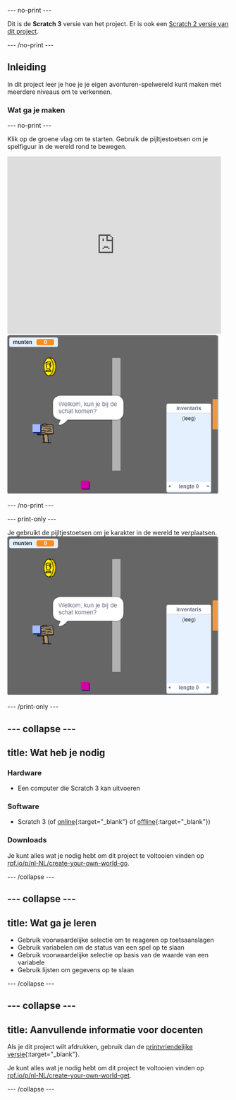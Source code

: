 --- no-print ---

Dit is de **Scratch 3** versie van het project. Er is ook een [Scratch 2 versie van dit project](https://projects.raspberrypi.org/nl-NL/projects/create-your-own-world-scratch2).

--- /no-print ---

## Inleiding

In dit project leer je hoe je je eigen avonturen-spelwereld kunt maken met meerdere niveaus om te verkennen.

### Wat ga je maken

--- no-print ---

Klik op de groene vlag om te starten. Gebruik de pijltjestoetsen om je spelfiguur in de wereld rond te bewegen.

<div class="scratch-preview">
  <iframe allowtransparency="true" width="485" height="402" src="https://scratch.mit.edu/projects/embed/334767899/?autostart=false" frameborder="0" scrolling="no"></iframe>
  <img src="images/showcase.png">
</div>

--- /no-print ---

--- print-only ---

Je gebruikt de pijltjestoetsen om je karakter in de wereld te verplaatsen. ![showcase.png](images/showcase.png)

--- /print-only ---

--- collapse ---
---
title: Wat heb je nodig
---

### Hardware

- Een computer die Scratch 3 kan uitvoeren

### Software

- Scratch 3 (of [online](https://rpf.io/scratchon){:target="_blank"} of [offline](https://rpf.io/scratchoff){:target="_blank"})

### Downloads

Je kunt alles wat je nodig hebt om dit project te voltooien vinden op [rpf.io/p/nl-NL/create-your-own-world-go](https://rpf.io/p/nl-NL/create-your-own-world-go).

--- /collapse ---

--- collapse ---
---
title: Wat ga je leren
---

- Gebruik voorwaardelijke selectie om te reageren op toetsaanslagen
- Gebruik variabelen om de status van een spel op te slaan
- Gebruik voorwaardelijke selectie op basis van de waarde van een variabele
- Gebruik lijsten om gegevens op te slaan

--- /collapse ---

--- collapse ---
---
title: Aanvullende informatie voor docenten
---

Als je dit project wilt afdrukken, gebruik dan de [printvriendelijke versie](https://projects.raspberrypi.org/nl-NL/projects/create-your-own-world/print){:target="_blank"}.

Je kunt alles wat je nodig hebt om dit project te voltooien vinden op [rpf.io/p/nl-NL/create-your-own-world-get](https://rpf.io/p/nl-NL/create-your-own-world-get).

--- /collapse ---